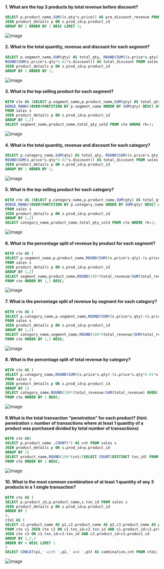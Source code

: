 #### 1. What are the top 3 products by total revenue before discount?
```sql
SELECT p.product_name,SUM((s.qty*s.price)) AS pre_discount_revenue FROM sales s
JOIN product_details p ON s.prod_id=p.product_id
GROUP BY 1 ORDER BY 2 DESC LIMIT 3;
```
![image](https://github.com/shivin316/8__Week_SQL_Challenge/assets/122541994/7f63388c-4380-4163-9e3c-2e46f600d202)

#### 2. What is the total quantity, revenue and discount for each segment?
```sql
SELECT p.segment_name,SUM(qty) AS total_qty, ROUND(SUM((s.price*s.qty)-(s.price*s.qty*0.01*s.discount))) AS total_revenue ,
ROUND(SUM(s.price*s.qty*0.01*s.discount)) AS total_discount FROM sales s 
JOIN product_details p ON s.prod_id=p.product_id
GROUP BY 1 ORDER BY 1;
```
![image](https://github.com/shivin316/8__Week_SQL_Challenge/assets/122541994/eeaf9bef-5778-4af5-9e8e-73c6902fab97)


#### 3. What is the top selling product for each segment?
```sql
WITH cte AS (SELECT p.segment_name,p.product_name,SUM(qty) AS total_qty_sold,
DENSE_RANK()OVER(PARTITION BY p.segment_name ORDER BY SUM(qty) DESC) AS rk  
FROM sales s 
JOIN product_details p ON s.prod_id=p.product_id
GROUP BY 1,2)
SELECT segment_name,product_name,total_qty_sold FROM cte WHERE rk=1;
```
![image](https://github.com/shivin316/8__Week_SQL_Challenge/assets/122541994/9db28c69-a997-4fac-9e07-f858139444a3)

#### 4. What is the total quantity, revenue and discount for each category?
```sql
SELECT p.category_name,SUM(qty) AS total_qty, ROUND(SUM((s.price*s.qty)-(s.price*s.qty*0.01*s.discount))) AS total_revenue ,
ROUND(SUM(s.price*s.qty*0.01*s.discount)) AS total_discount FROM sales s 
JOIN product_details p ON s.prod_id=p.product_id
GROUP BY 1 ORDER BY 1;
```
![image](https://github.com/shivin316/8__Week_SQL_Challenge/assets/122541994/170dd162-b5ae-430e-90c3-1ba391d1c4d4)

#### 5. What is the top selling product for each category?
```sql
WITH cte AS (SELECT p.category_name,p.product_name,SUM(qty) AS total_qty_sold,
DENSE_RANK()OVER(PARTITION BY p.category_name ORDER BY SUM(qty) DESC) AS rk  
FROM sales s 
JOIN product_details p ON s.prod_id=p.product_id
GROUP BY 1,2)
SELECT category_name,product_name,total_qty_sold FROM cte WHERE rk=1;
```
![image](https://github.com/shivin316/8__Week_SQL_Challenge/assets/122541994/1b0726e4-28b4-4b18-9a09-ffaba8d40270)

#### 6. What is the percentage split of revenue by product for each segment?
```sql
WITH cte AS (
SELECT p.segment_name,p.product_name,ROUND(SUM((s.price*s.qty)-(s.price*s.qty*0.01*s.discount))) AS total_revenue
FROM sales s 
JOIN product_details p ON s.prod_id=p.product_id
GROUP BY 1,2)
SELECT segment_name,product_name,ROUND(100*(total_revenue/SUM(total_revenue) OVER(PARTITION BY segment_name)::NUMERIC),2) AS pct
FROM cte ORDER BY 1,3 DESC;
```
![image](https://github.com/shivin316/8__Week_SQL_Challenge/assets/122541994/6277c215-4575-4dc9-b438-4d79aabe1c76)

#### 7. What is the percentage split of revenue by segment for each category?
```sql
WITH cte AS (
SELECT p.category_name,p.segment_name,ROUND(SUM((s.price*s.qty)-(s.price*s.qty*0.01*s.discount))) AS total_revenue
FROM sales s 
JOIN product_details p ON s.prod_id=p.product_id
GROUP BY 1,2)
SELECT category_name,segment_name,ROUND(100*(total_revenue/SUM(total_revenue) OVER(PARTITION BY category_name)::NUMERIC),2) AS pct
FROM cte ORDER BY 1,3 DESC;
```
![image](https://github.com/shivin316/8__Week_SQL_Challenge/assets/122541994/f9e0e929-e11c-437d-b245-0b2076122c6d)

#### 8. What is the percentage split of total revenue by category?
```sql
WITH cte AS (
SELECT p.category_name,ROUND(SUM((s.price*s.qty)-(s.price*s.qty*0.01*s.discount))) AS total_revenue
FROM sales s 
JOIN product_details p ON s.prod_id=p.product_id
GROUP BY 1)
SELECT category_name,ROUND(100*(total_revenue/SUM(total_revenue) OVER()::NUMERIC),2) AS pct
FROM cte ORDER BY 2 DESC;
```
![image](https://github.com/shivin316/8_Week_SQL_Challenge/assets/122541994/02d1a463-1ba5-49fa-9f21-5c0c9385c1f5)

#### 9.What is the total transaction “penetration” for each product? (hint: penetration = number of transactions where at least 1 quantity of a product was purchased divided by total number of transactions)
```sql
WITH cte AS(
SELECT p.product_name ,COUNT(*) AS cnt FROM sales s
JOIN product_details p ON s.prod_id=p.product_id
GROUP BY 1)
SELECT product_name,ROUND(100*(cnt/(SELECT COUNT(DISTINCT txn_id) FROM sales)::NUMERIC),2) AS penetration_pct
FROM cte ORDER BY 2 DESC;
```
![image](https://github.com/shivin316/8__Week_SQL_Challenge/assets/122541994/e8c501fb-a842-47c1-8121-897c70d08c03)

#### 10. What is the most common combination of at least 1 quantity of any 3 products in a 1 single transaction?
```sql
WITH cte AS (
SELECT p.product_id,p.product_name,s.txn_id FROM sales s
JOIN product_details p ON s.prod_id=p.product_id
ORDER BY 3
),
cte1 AS (
SELECT c1.product_name AS p1,c2.product_name AS p2,c3.product_name AS p3,COUNT(*) AS cnt
FROM cte c1 JOIN cte c2 ON c1.txn_id=c2.txn_id AND c1.product_id>c2.product_id
JOIN cte c3 ON c2.txn_id=c3.txn_id AND c2.product_id>c3.product_id
GROUP BY 1,2,3
ORDER BY 4 DESC LIMIT 1
)
SELECT CONCAT(p1,' with ',p2,' and ',p3) AS combination,cnt FROM cte1;
```
![image](https://github.com/shivin316/8__Week_SQL_Challenge/assets/122541994/81b878fe-960e-46be-a36e-53353eb05a6b)
